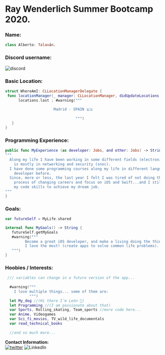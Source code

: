 # Ray Wenderlich Summer Bootcamp 2020.

### Name: 
```Swift
class Alberto: Talaván.
```

### Discord username:  
![discord](https://img.shields.io/badge/-TS:%20Alberto%20Talavan-00ACEE.svg?style=social&logo=discord) 

### Basic Location:  
```Swift
struct WhereAmI: CLLocationManagerDelegate {
 func locationManager(_ manager: CLLocationManager, didUpdateLocations locations: [CLLocation]) { 
      locations.last ; #warning("""
      
                      Madrid - SPAIN 🇪🇸
                   
                                """)
   }
}
 ```

### Programming Experience:  
```Swift
public func MyExperience (as developer: Jobs, and other: Jobs) -> String {
"""
  Along my life I have been working in some different fields (electronics, desktop support, ...), but my background
    is mostly in networking and security (snoc).
  I have done some programming courses along my life in different languajes but I have never worked as a 
    developer before.
  Since, more or less, the last year I felt I was tired of not doing the thing I love the most and started my 
    process of changing careers and focus on iOS and Swift...and I still loving it... so here I am pushing 
    my code skills to achieve my dream job.
"""
}
```
### Goals: 
```Swift
var futureSelf = MyLife.shared

internal func MyGaols() -> String {
   futureSelf.getMyGoals
   #warning("""
         Become a great iOS developer, and make a living doing the things 
         I love the most! (create apps to solve common life problems).  
   """)
}
```
### Hoobies / Interests:  

```Swift
 /// variables can change in a future version of the app...
 
  #warning("""
    I love multiple things... some of them are:
           """)
  let My_dog //(Hi there I´m León 🐶)
  let Programming //(I am passionate about that) 
  var Sports, Rolling_skating, Team_sports //more code here...
  var Anime, Videogames
  var Sci_fi_movies, TV_wild_life_documentals 
  var read_technical_books
  
  //and so much more...  
 ``` 
  
**Contact Information:**  
[![twitter](https://img.shields.io/badge/-@AlbertoTalavan-00ACEE.svg?style=social&logo=twitter)](https://twitter.com/albertotalavan)
![LinkedIn](https://img.shields.io/badge/-@AlbertoTalavan-00ACEE.svg?style=social&logo=linkedin)

